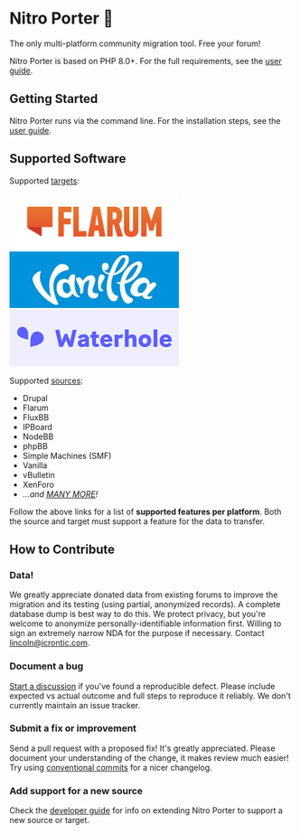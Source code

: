 Nitro Porter 🚀
==============

The only multi-platform community migration tool. Free your forum!

Nitro Porter is based on PHP 8.0+. For the full requirements, see the [user guide](https://nitroporter.org/guide).

## Getting Started

Nitro Porter runs via the command line. For the installation steps, see the [user guide](https://nitroporter.org/guide).

## Supported Software

Supported [targets](https://nitroporter.org/targets): 

![](assets/logos/flarum-300x100.png)
![](assets/logos/vanilla-300x100.png)
![](assets/logos/waterhole-300x100.png)

Supported [sources](https://nitroporter.org/sources):
* Drupal
* Flarum
* FluxBB
* IPBoard
* NodeBB
* phpBB
* Simple Machines (SMF)
* Vanilla
* vBulletin
* XenForo
* _...and [MANY MORE](https://nitroporter.org/sources)!_

Follow the above links for a list of **supported features per platform**. Both the source and target must support a feature for the data to transfer.

## How to Contribute

### Data!

We greatly appreciate donated data from existing forums to improve the migration and its testing (using partial, anonymized records). A complete database dump is best way to do this. We protect privacy, but you're welcome to anonymize personally-identifiable information first. Willing to sign an extremely narrow NDA for the purpose if necessary. Contact lincoln@icrontic.com.

### Document a bug

[Start a discussion](https://github.com/linc/nitro-porter/discussions/new) if you've found a reproducible defect. Please include expected vs actual outcome and full steps to reproduce it reliably. We don't currently maintain an issue tracker.

### Submit a fix or improvement

Send a pull request with a proposed fix! It's greatly appreciated. Please document your understanding of the change, it makes review much easier! Try using [conventional commits](https://www.conventionalcommits.org) for a nicer changelog.

### Add support for a new source

Check the [developer guide](https://nitroporter.org/develop) for info on extending Nitro Porter to support a new source or target.
